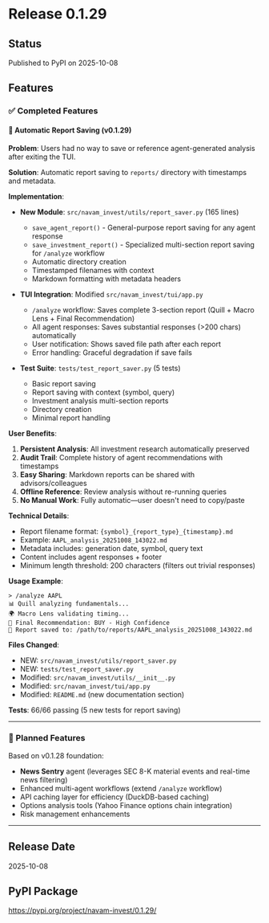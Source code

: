 # Release 0.1.29

## Status
Published to PyPI on 2025-10-08

## Features

### ✅ Completed Features

#### 📄 Automatic Report Saving (v0.1.29)

**Problem**: Users had no way to save or reference agent-generated analysis after exiting the TUI.

**Solution**: Automatic report saving to `reports/` directory with timestamps and metadata.

**Implementation**:
- **New Module**: `src/navam_invest/utils/report_saver.py` (165 lines)
  - `save_agent_report()` - General-purpose report saving for any agent response
  - `save_investment_report()` - Specialized multi-section report saving for `/analyze` workflow
  - Automatic directory creation
  - Timestamped filenames with context
  - Markdown formatting with metadata headers

- **TUI Integration**: Modified `src/navam_invest/tui/app.py`
  - `/analyze` workflow: Saves complete 3-section report (Quill + Macro Lens + Final Recommendation)
  - All agent responses: Saves substantial responses (>200 chars) automatically
  - User notification: Shows saved file path after each report
  - Error handling: Graceful degradation if save fails

- **Test Suite**: `tests/test_report_saver.py` (5 tests)
  - Basic report saving
  - Report saving with context (symbol, query)
  - Investment analysis multi-section reports
  - Directory creation
  - Minimal report handling

**User Benefits**:
1. **Persistent Analysis**: All investment research automatically preserved
2. **Audit Trail**: Complete history of agent recommendations with timestamps
3. **Easy Sharing**: Markdown reports can be shared with advisors/colleagues
4. **Offline Reference**: Review analysis without re-running queries
5. **No Manual Work**: Fully automatic—user doesn't need to copy/paste

**Technical Details**:
- Report filename format: `{symbol}_{report_type}_{timestamp}.md`
- Example: `AAPL_analysis_20251008_143022.md`
- Metadata includes: generation date, symbol, query text
- Content includes agent responses + footer
- Minimum length threshold: 200 characters (filters out trivial responses)

**Usage Example**:
```
> /analyze AAPL
📊 Quill analyzing fundamentals...
🌍 Macro Lens validating timing...
🎯 Final Recommendation: BUY - High Confidence
📄 Report saved to: /path/to/reports/AAPL_analysis_20251008_143022.md
```

**Files Changed**:
- NEW: `src/navam_invest/utils/report_saver.py`
- NEW: `tests/test_report_saver.py`
- Modified: `src/navam_invest/utils/__init__.py`
- Modified: `src/navam_invest/tui/app.py`
- Modified: `README.md` (new documentation section)

**Tests**: 66/66 passing (5 new tests for report saving)

---

### 🚧 Planned Features

Based on v0.1.28 foundation:
- **News Sentry** agent (leverages SEC 8-K material events and real-time news filtering)
- Enhanced multi-agent workflows (extend `/analyze` workflow)
- API caching layer for efficiency (DuckDB-based caching)
- Options analysis tools (Yahoo Finance options chain integration)
- Risk management enhancements

---

## Release Date
2025-10-08

## PyPI Package
https://pypi.org/project/navam-invest/0.1.29/
